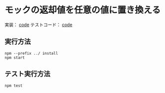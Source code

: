 # モックの返却値を任意の値に置き換える

実装： [code](./index.ts)
テストコード： [code](./index.spec.ts)

## 実行方法

```
npm --prefix ../ install
npm start
```

## テスト実行方法

```
npm test
```